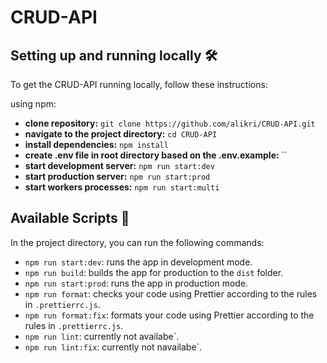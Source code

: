 # CRUD-API

## Setting up and running locally 🛠️

To get the CRUD-API running locally, follow these instructions:

using npm:

- **clone repository:** `git clone https://github.com/alikri/CRUD-API.git`
- **navigate to the project directory:** `cd CRUD-API`
- **install dependencies:** `npm install`
- **create .env file in root directory based on the .env.example:** ``
- **start development server:** `npm run start:dev`
- **start production server:** `npm run start:prod`
- **start workers processes:** `npm run start:multi`


## Available Scripts 📝

In the project directory, you can run the following commands:

- `npm run start:dev`: runs the app in development mode.
- `npm run build`: builds the app for production to the `dist` folder.
- `npm run start:prod`: runs the app in production mode.
- `npm run format`: checks your code using Prettier according to the rules in `.prettierrc.js`.
- `npm run format:fix`: formats your code using Prettier according to the rules in `.prettierrc.js`.
- `npm run lint`: currently not availabe`.
- `npm run lint:fix`: currently not navailabe`.



